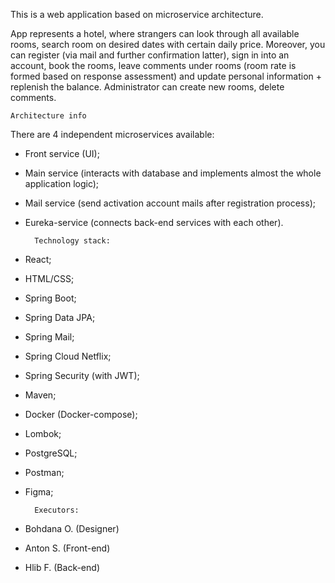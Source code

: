 This is a web application based on microservice architecture.

App represents a hotel, where strangers can look through all available rooms, search room on desired dates with certain daily price.
Moreover, you can register (via mail and further confirmation latter), sign in into an account, book the rooms, leave comments under rooms (room rate is formed based on response assessment) and update personal information + replenish the balance. 
Administrator can create new rooms, delete comments.

    Architecture info
There are 4 independent microservices available:
- Front service (UI);
- Main service (interacts with database and implements almost the whole application logic);
- Mail service (send activation account mails after registration process);
- Eureka-service (connects back-end services with each other).

        Technology stack:
- React;
- HTML/CSS;
- Spring Boot;
- Spring Data JPA;
- Spring Mail;
- Spring Cloud Netflix;
- Spring Security (with JWT);
- Maven;
- Docker (Docker-compose);
- Lombok;
- PostgreSQL;
- Postman;
- Figma;


        Executors:
- Bohdana O. (Designer)
- Anton S. (Front-end)
- Hlib F. (Back-end)